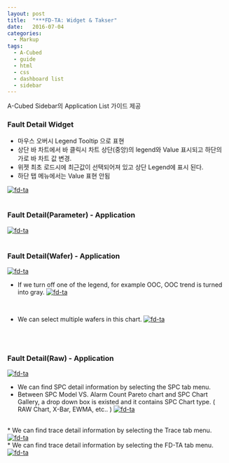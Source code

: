 ```yaml
---
layout: post
title:  "***FD-TA: Widget & Takser"
date:   2016-07-04
categories:
  - Markup
tags:
  - A-Cubed
  - guide
  - html
  - css
  - dashboard list
  - sidebar
---
```


A-Cubed Sidebar의 Application List 가이드 제공

### Fault Detail Widget

* 마우스 오버시 Legend Tooltip 으로 표현
* 상단 바 차트에서 바 클릭시 차트 상단(중앙)의 legend와 Value 표시되고 하단의 가로 바 차트 값 변경.
* 위젯 최초 로드시에 최근값이 선택되어져 있고 상단 Legend에 표시 된다.
* 하단 탭 메뉴에서는 Value 표현 안됨

<a href="{{ site.url }}/images/works/20160704/image-1.jpg"><img src="{{ site.url }}/images/works/20160704/image-1.jpg" alt="fd-ta"></a>
<br>
<br>

### Fault Detail(Parameter) - Application

<a href="{{ site.url }}/images/works/20160704/image-2.jpg"><img src="{{ site.url }}/images/works/20160704/image-2.jpg" alt="fd-ta"></a>
<br>
<br>

### Fault Detail(Wafer) - Application

<a href="{{ site.url }}/images/works/20160704/image-3.jpg"><img src="{{ site.url }}/images/works/20160704/image-3.jpg" alt="fd-ta"></a>
<br>

* If we turn off one of the legend, for example OOC, OOC trend is turned into gray.
<a href="{{ site.url }}/images/works/20160704/image-4.jpg"><img src="{{ site.url }}/images/works/20160704/image-4.jpg" alt="fd-ta"></a>
<br>

* We can select multiple wafers in this chart.
<a href="{{ site.url }}/images/works/20160704/image-5.jpg"><img src="{{ site.url }}/images/works/20160704/image-5.jpg" alt="fd-ta"></a>
<br>
<br>

### Fault Detail(Raw) - Application

<a href="{{ site.url }}/images/works/20160704/image-6.jpg"><img src="{{ site.url }}/images/works/20160704/image-6.jpg" alt="fd-ta"></a>
<br>
* We can find SPC detail information by selecting the SPC tab menu.
* Between SPC Model VS. Alarm Count Pareto chart and SPC Chart Gallery, a drop down box is existed and it contains SPC Chart type. ( RAW Chart, X-Bar, EWMA, etc.. )
<a href="{{ site.url }}/images/works/20160704/image-7.jpg"><img src="{{ site.url }}/images/works/20160704/image-7.jpg" alt="fd-ta"></a>
<br>
* We can find trace detail information by selecting the Trace tab menu.
<a href="{{ site.url }}/images/works/20160704/image-8.jpg"><img src="{{ site.url }}/images/works/20160704/image-8.jpg" alt="fd-ta"></a>
<br>
* We can find trace detail information by selecting the FD-TA tab menu.
<a href="{{ site.url }}/images/works/20160704/image-9.jpg"><img src="{{ site.url }}/images/works/20160704/image-9.jpg" alt="fd-ta"></a>
<br>